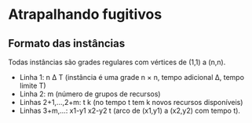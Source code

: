 # Atrapalhando fugitivos

## Formato das instâncias

   Todas instâncias são grades regulares com vértices de (1,1) a (n,n).

   - Linha 1: n Δ T
	 (instância é uma grade n × n, tempo adicional Δ, tempo limite T)
   - Linha 2: m
	 (número de grupos de recursos)
   - Linhas 2+1,...,2+m: t k
     (no tempo t tem k novos recursos disponíveis)
   - Linhas 3+m,...: x1-y1 x2-y2 t
	 (arco de (x1,y1) a (x2,y2) com tempo t).
	 
